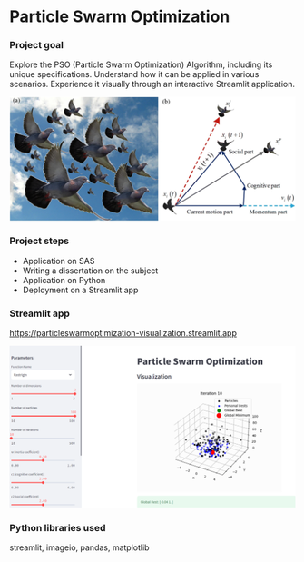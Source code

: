 # Particle Swarm Optimization

### Project goal
Explore the PSO (Particle Swarm Optimization) Algorithm, including its unique specifications. Understand how it can be applied in various scenarios. Experience it visually through an interactive Streamlit application.

<p align="center">
<img src="Images/pso_image.jpg" alt="dendrogram" width="650"/>
</p>

### Project steps
- Application on SAS
- Writing a dissertation on the subject
- Application on Python
- Deployment on a Streamlit app

### Streamlit app
https://particleswarmoptimization-visualization.streamlit.app

<p align="center">
<img src="Images/streamlit_app_image.png" alt="streamlit_app_image" width="700"/>
</p>

### Python libraries used
streamlit, imageio, pandas, matplotlib
